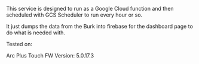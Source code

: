 This service is designed to run as a Google Cloud function and then scheduled with GCS Scheduler to run every hour or so. 

It just dumps the data from the Burk into firebase for the dashboard page to do what is needed with.

Tested on:

Arc Plus Touch FW Version: 	5.0.17.3